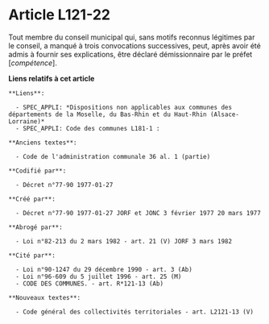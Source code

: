 # Article L121-22

Tout membre du conseil municipal qui, sans motifs reconnus légitimes par le conseil, a manqué à trois convocations
successives, peut, après avoir été admis à fournir ses explications, être déclaré démissionnaire par le préfet
[*compétence*].

**Liens relatifs à cet article**

	**Liens**:

	  - SPEC_APPLI: *Dispositions non applicables aux communes des départements de la Moselle, du Bas-Rhin et du Haut-Rhin (Alsace-Lorraine)*
	  - SPEC_APPLI: Code des communes L181-1 :

	**Anciens textes**:

	  - Code de l'administration communale 36 al. 1 (partie)

	**Codifié par**:

	  - Décret n°77-90 1977-01-27

	**Créé par**:

	  - Décret n°77-90 1977-01-27 JORF et JONC 3 février 1977 20 mars 1977

	**Abrogé par**:

	  - Loi n°82-213 du 2 mars 1982 - art. 21 (V) JORF 3 mars 1982

	**Cité par**:

	  - Loi n°90-1247 du 29 décembre 1990 - art. 3 (Ab)
	  - Loi n°96-609 du 5 juillet 1996 - art. 25 (M)
	  - CODE DES COMMUNES. - art. R*121-13 (Ab)

	**Nouveaux textes**:

	  - Code général des collectivités territoriales - art. L2121-13 (V)
